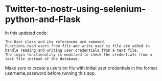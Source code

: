 # Twitter-to-nostr-using-selenium-python-and-Flask


In this updated code:

    The User class and its references are removed.
    Functions read_users_from_file and write_user_to_file are added to handle reading and writing user credentials from a text file.
    The login functionality is modified to check the credentials from a text file instead of the database.

Make sure to create a users.txt file with initial user credentials in the format username,password before running this app.